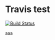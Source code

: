 
# Travis test

[![Build Status](https://travis-ci.org/nobu-e758/travis_test.svg?branch=master)](https://travis-ci.org/nobu-e758/travis_test)

aaa
